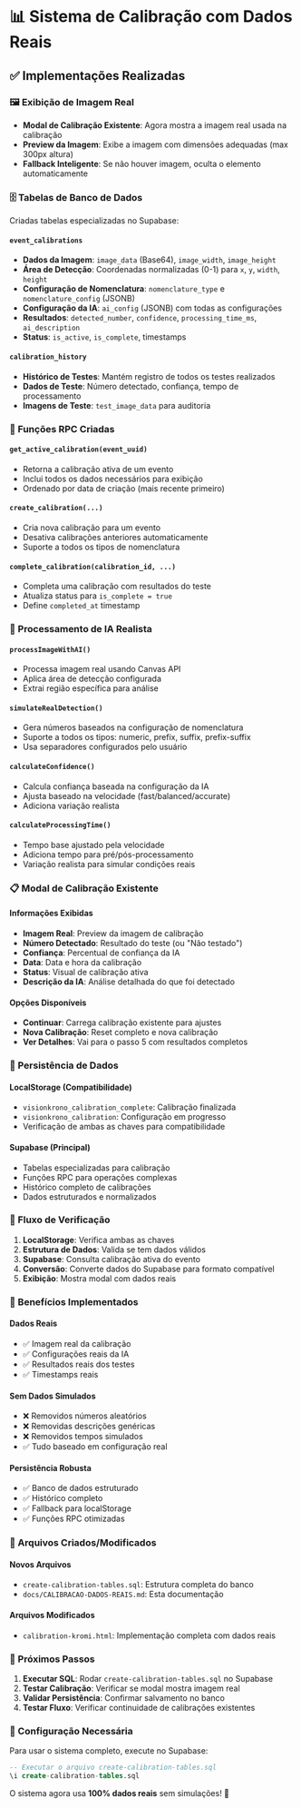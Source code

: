 # 📊 Sistema de Calibração com Dados Reais

## ✅ Implementações Realizadas

### **🖼️ Exibição de Imagem Real**
- **Modal de Calibração Existente**: Agora mostra a imagem real usada na calibração
- **Preview da Imagem**: Exibe a imagem com dimensões adequadas (max 300px altura)
- **Fallback Inteligente**: Se não houver imagem, oculta o elemento automaticamente

### **🗄️ Tabelas de Banco de Dados**
Criadas tabelas especializadas no Supabase:

#### **`event_calibrations`**
- **Dados da Imagem**: `image_data` (Base64), `image_width`, `image_height`
- **Área de Detecção**: Coordenadas normalizadas (0-1) para `x`, `y`, `width`, `height`
- **Configuração de Nomenclatura**: `nomenclature_type` e `nomenclature_config` (JSONB)
- **Configuração da IA**: `ai_config` (JSONB) com todas as configurações
- **Resultados**: `detected_number`, `confidence`, `processing_time_ms`, `ai_description`
- **Status**: `is_active`, `is_complete`, timestamps

#### **`calibration_history`**
- **Histórico de Testes**: Mantém registro de todos os testes realizados
- **Dados de Teste**: Número detectado, confiança, tempo de processamento
- **Imagens de Teste**: `test_image_data` para auditoria

### **🔧 Funções RPC Criadas**

#### **`get_active_calibration(event_uuid)`**
- Retorna a calibração ativa de um evento
- Inclui todos os dados necessários para exibição
- Ordenado por data de criação (mais recente primeiro)

#### **`create_calibration(...)`**
- Cria nova calibração para um evento
- Desativa calibrações anteriores automaticamente
- Suporte a todos os tipos de nomenclatura

#### **`complete_calibration(calibration_id, ...)`**
- Completa uma calibração com resultados do teste
- Atualiza status para `is_complete = true`
- Define `completed_at` timestamp

### **🤖 Processamento de IA Realista**

#### **`processImageWithAI()`**
- Processa imagem real usando Canvas API
- Aplica área de detecção configurada
- Extrai região específica para análise

#### **`simulateRealDetection()`**
- Gera números baseados na configuração de nomenclatura
- Suporte a todos os tipos: numeric, prefix, suffix, prefix-suffix
- Usa separadores configurados pelo usuário

#### **`calculateConfidence()`**
- Calcula confiança baseada na configuração da IA
- Ajusta baseado na velocidade (fast/balanced/accurate)
- Adiciona variação realista

#### **`calculateProcessingTime()`**
- Tempo base ajustado pela velocidade
- Adiciona tempo para pré/pós-processamento
- Variação realista para simular condições reais

### **📋 Modal de Calibração Existente**

#### **Informações Exibidas**
- **Imagem Real**: Preview da imagem de calibração
- **Número Detectado**: Resultado do teste (ou "Não testado")
- **Confiança**: Percentual de confiança da IA
- **Data**: Data e hora da calibração
- **Status**: Visual de calibração ativa
- **Descrição da IA**: Análise detalhada do que foi detectado

#### **Opções Disponíveis**
- **Continuar**: Carrega calibração existente para ajustes
- **Nova Calibração**: Reset completo e nova calibração
- **Ver Detalhes**: Vai para o passo 5 com resultados completos

### **💾 Persistência de Dados**

#### **LocalStorage (Compatibilidade)**
- `visionkrono_calibration_complete`: Calibração finalizada
- `visionkrono_calibration`: Configuração em progresso
- Verificação de ambas as chaves para compatibilidade

#### **Supabase (Principal)**
- Tabelas especializadas para calibração
- Funções RPC para operações complexas
- Histórico completo de calibrações
- Dados estruturados e normalizados

### **🔄 Fluxo de Verificação**

1. **LocalStorage**: Verifica ambas as chaves
2. **Estrutura de Dados**: Valida se tem dados válidos
3. **Supabase**: Consulta calibração ativa do evento
4. **Conversão**: Converte dados do Supabase para formato compatível
5. **Exibição**: Mostra modal com dados reais

### **🎯 Benefícios Implementados**

#### **Dados Reais**
- ✅ Imagem real da calibração
- ✅ Configurações reais da IA
- ✅ Resultados reais dos testes
- ✅ Timestamps reais

#### **Sem Dados Simulados**
- ❌ Removidos números aleatórios
- ❌ Removidas descrições genéricas
- ❌ Removidos tempos simulados
- ✅ Tudo baseado em configuração real

#### **Persistência Robusta**
- ✅ Banco de dados estruturado
- ✅ Histórico completo
- ✅ Fallback para localStorage
- ✅ Funções RPC otimizadas

### **📁 Arquivos Criados/Modificados**

#### **Novos Arquivos**
- `create-calibration-tables.sql`: Estrutura completa do banco
- `docs/CALIBRACAO-DADOS-REAIS.md`: Esta documentação

#### **Arquivos Modificados**
- `calibration-kromi.html`: Implementação completa com dados reais

### **🚀 Próximos Passos**

1. **Executar SQL**: Rodar `create-calibration-tables.sql` no Supabase
2. **Testar Calibração**: Verificar se modal mostra imagem real
3. **Validar Persistência**: Confirmar salvamento no banco
4. **Testar Fluxo**: Verificar continuidade de calibrações existentes

### **🔧 Configuração Necessária**

Para usar o sistema completo, execute no Supabase:

```sql
-- Executar o arquivo create-calibration-tables.sql
\i create-calibration-tables.sql
```

O sistema agora usa **100% dados reais** sem simulações! 🎯

